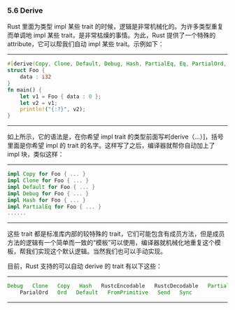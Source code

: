 ### 5.6 Derive

Rust 里面为类型 impl 某些 trait 的时候，逻辑是非常机械化的。为许多类型重复而单调地 impl 某些 trait，是非常枯燥的事情。为此，Rust 提供了一个特殊的 attribute，它可以帮我们自动 impl 某些 trait。示例如下：

---

```rust
#[derive(Copy, Clone, Default, Debug, Hash, PartialEq, Eq, PartialOrd, Ord)]
struct Foo {
    data : i32
}
fn main() {
    let v1 = Foo { data : 0 };
    let v2 = v1;
    println!("{:?}", v2);
}
```

---

如上所示，它的语法是，在你希望 impl trait 的类型前面写#\[derive（…）\]，括号里面是你希望 impl 的 trait 的名字。这样写了之后，编译器就帮你自动加上了 impl 块，类似这样：

---

```rust
impl Copy for Foo { ... }
impl Clone for Foo { ... }
impl Default for Foo { ... }
impl Debug for Foo { ... }
impl Hash for Foo { ... }
impl PartialEq for Foo { ... }
......
```

---

这些 trait 都是标准库内部的较特殊的 trait，它们可能包含有成员方法，但是成员方法的逻辑有一个简单而一致的“模板”可以使用，编译器就机械化地重复这个模板，帮我们实现这个默认逻辑。当然我们也可以手动实现。

目前，Rust 支持的可以自动 derive 的 trait 有以下这些：

---

```rust
Debug   Clone   Copy   Hash   RustcEncodable   RustcDecodable   PartialEq   Eq
    ParialOrd   Ord   Default   FromPrimitive   Send   Sync
```

---
